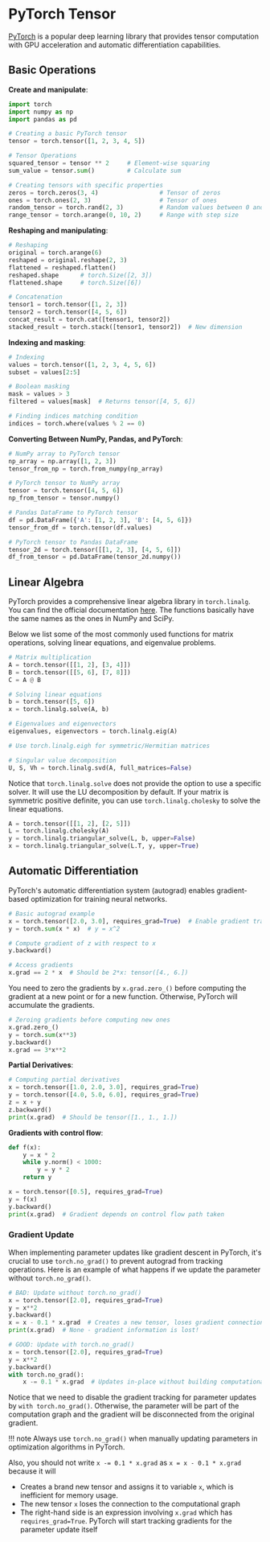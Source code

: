 # PyTorch Tensor

[PyTorch](https://pytorch.org/) is a popular deep learning library that provides tensor computation with GPU acceleration and automatic differentiation capabilities.

## Basic Operations

**Create and manipulate**:

```python
import torch
import numpy as np
import pandas as pd

# Creating a basic PyTorch tensor
tensor = torch.tensor([1, 2, 3, 4, 5])

# Tensor Operations
squared_tensor = tensor ** 2     # Element-wise squaring
sum_value = tensor.sum()         # Calculate sum

# Creating tensors with specific properties
zeros = torch.zeros(3, 4)                 # Tensor of zeros
ones = torch.ones(2, 3)                   # Tensor of ones
random_tensor = torch.rand(2, 3)          # Random values between 0 and 1
range_tensor = torch.arange(0, 10, 2)     # Range with step size
```

**Reshaping and manipulating**:

```python
# Reshaping
original = torch.arange(6)
reshaped = original.reshape(2, 3)
flattened = reshaped.flatten()
reshaped.shape      # torch.Size([2, 3])
flattened.shape     # torch.Size([6])

# Concatenation
tensor1 = torch.tensor([1, 2, 3])
tensor2 = torch.tensor([4, 5, 6])
concat_result = torch.cat([tensor1, tensor2])
stacked_result = torch.stack([tensor1, tensor2])  # New dimension
```

**Indexing and masking**:

```python
# Indexing
values = torch.tensor([1, 2, 3, 4, 5, 6])
subset = values[2:5]

# Boolean masking
mask = values > 3
filtered = values[mask]  # Returns tensor([4, 5, 6])

# Finding indices matching condition
indices = torch.where(values % 2 == 0)
```

**Converting Between NumPy, Pandas, and PyTorch**:

```python
# NumPy array to PyTorch tensor
np_array = np.array([1, 2, 3])
tensor_from_np = torch.from_numpy(np_array)

# PyTorch tensor to NumPy array
tensor = torch.tensor([4, 5, 6])
np_from_tensor = tensor.numpy()

# Pandas DataFrame to PyTorch tensor
df = pd.DataFrame({'A': [1, 2, 3], 'B': [4, 5, 6]})
tensor_from_df = torch.tensor(df.values)

# PyTorch tensor to Pandas DataFrame
tensor_2d = torch.tensor([[1, 2, 3], [4, 5, 6]])
df_from_tensor = pd.DataFrame(tensor_2d.numpy())
```

## Linear Algebra

PyTorch provides a comprehensive linear algebra library in `torch.linalg`. You can find the official documentation [here](https://pytorch.org/docs/stable/linalg.html). The functions basically have the same names as the ones in NumPy and SciPy.

Below we list some of the most commonly used functions for matrix operations, solving linear equations, and eigenvalue problems.

```python
# Matrix multiplication
A = torch.tensor([[1, 2], [3, 4]])
B = torch.tensor([[5, 6], [7, 8]])
C = A @ B

# Solving linear equations
b = torch.tensor([5, 6])
x = torch.linalg.solve(A, b)

# Eigenvalues and eigenvectors
eigenvalues, eigenvectors = torch.linalg.eig(A)

# Use torch.linalg.eigh for symmetric/Hermitian matrices

# Singular value decomposition
U, S, Vh = torch.linalg.svd(A, full_matrices=False)
```

Notice that `torch.linalg.solve` does not provide the option to use a specific solver. It will use the LU decomposition by default. If your matrix is symmetric positive definite, you can use `torch.linalg.cholesky` to solve the linear equations.

```python
A = torch.tensor([[1, 2], [2, 5]])
L = torch.linalg.cholesky(A)
y = torch.linalg.triangular_solve(L, b, upper=False)
x = torch.linalg.triangular_solve(L.T, y, upper=True)
```

## Automatic Differentiation

PyTorch's automatic differentiation system (autograd) enables gradient-based optimization for training neural networks.

```python
# Basic autograd example
x = torch.tensor([2.0, 3.0], requires_grad=True)  # Enable gradient tracking
y = torch.sum(x * x)  # y = x^2

# Compute gradient of z with respect to x
y.backward()

# Access gradients
x.grad == 2 * x  # Should be 2*x: tensor([4., 6.])
```

You need to zero the gradients by `x.grad.zero_()` before computing the gradient at a new point or for a new function. Otherwise, PyTorch will accumulate the gradients.

```python 
# Zeroing gradients before computing new ones
x.grad.zero_()
y = torch.sum(x**3)
y.backward()
x.grad == 3*x**2
```

**Partial Derivatives**:

```python
# Computing partial derivatives
x = torch.tensor([1.0, 2.0, 3.0], requires_grad=True)
y = torch.tensor([4.0, 5.0, 6.0], requires_grad=True)
z = x + y
z.backward()
print(x.grad)  # Should be tensor([1., 1., 1.])
```

**Gradients with control flow**:

```python
def f(x):
    y = x * 2
    while y.norm() < 1000:
        y = y * 2
    return y

x = torch.tensor([0.5], requires_grad=True)
y = f(x)
y.backward()
print(x.grad)  # Gradient depends on control flow path taken
```

### Gradient Update

When implementing parameter updates like gradient descent in PyTorch, it's crucial to use `torch.no_grad()` to prevent autograd from tracking operations. Here is an example of what happens if we update the parameter without `torch.no_grad()`.

```python
# BAD: Update without torch.no_grad()
x = torch.tensor([2.0], requires_grad=True)
y = x**2
y.backward()
x = x - 0.1 * x.grad  # Creates a new tensor, loses gradient connection
print(x.grad)  # None - gradient information is lost!

# GOOD: Update with torch.no_grad()
x = torch.tensor([2.0], requires_grad=True)
y = x**2
y.backward()
with torch.no_grad():
    x -= 0.1 * x.grad  # Updates in-place without building computational graph
```

Notice that we need to disable the gradient tracking for parameter updates by `with torch.no_grad()`. Otherwise, the parameter will be part of the computation graph and the gradient will be disconnected from the original gradient.

!!! note
    Always use `torch.no_grad()` when manually updating parameters in optimization algorithms in PyTorch.


Also, you should not write `x -= 0.1 * x.grad` as `x = x - 0.1 * x.grad` because it will

- Creates a brand new tensor and assigns it to variable `x`, which is inefficient for memory usage.
- The new tensor `x` loses the connection to the computational graph
- The right-hand side is an expression involving `x.grad` which has `requires_grad=True`. PyTorch will start tracking gradients for the parameter update itself






